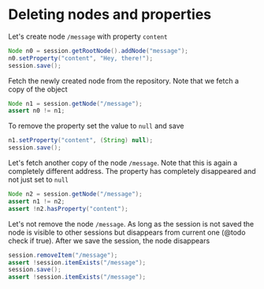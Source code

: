 Deleting nodes and properties
====================================================

Let's create node ```/message``` with property ```content```
```java
Node n0 = session.getRootNode().addNode("message");
n0.setProperty("content", "Hey, there!");
session.save();
```

Fetch the newly created node from the repository. Note that we fetch a copy of the object
```java
Node n1 = session.getNode("/message");
assert n0 != n1;
```

To remove the property set the value to ```null``` and save
```java
n1.setProperty("content", (String) null);
session.save();
```
        
Let's fetch another copy of the node ```/message```. Note that this is again a completely different address. The property 
has completely disappeared and not just set to ```null```
```java
Node n2 = session.getNode("/message");
assert n1 != n2;
assert !n2.hasProperty("content");
```

Let's not remove the node ```/message```. As long as the session is not saved the node is visible to other sessions 
but disappears from current one (@todo check if true). After we save the session, the node disappears
```java
session.removeItem("/message");
assert !session.itemExists("/message");
session.save();
assert !session.itemExists("/message");
```